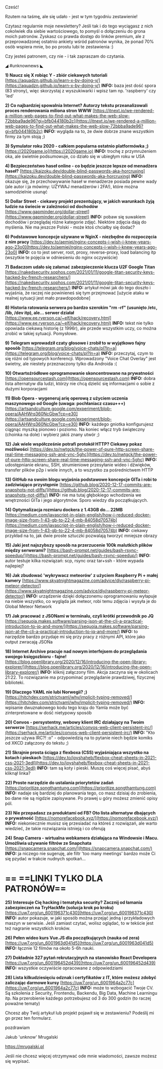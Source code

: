 Cześć!

Rzutem na taśmę, ale się udało - jest w tym tygodniu zestawienie!

Czytasz regularnie moje newslettery? Jeśli tak i do tego wyciągasz z nich cokolwiek dla siebie wartościowego, to pomyśl o dołączeniu do grona moich patronów. Zyskasz co prawda dostęp do linków premium, ale z przeprowadzonej ostatnio ankiety wśród patronów wynika, że ponad 70% osób wspiera mnie, bo po prostu lubi te zestawienia :)

 

Czy jesteś patronem, czy nie - i tak zapraszam do czytania.

 

◢ #unknownews ◣

**1) Naucz się X robiąc Y - zbiór ciekawych tutoriali**
[https://aquadzn.github.io/learn-x-by-doing-y/](https://aquadzn.github.io/learn-x-by-doing-y/)
**INFO:** baza jest dość spora (83 strony), więc skorzystaj z wyszukiwarki i wpisz tam np. 'raspberry' czy 'led'


**2) Co najbardziej spowalnia Internet? Autorzy tekstu przeanalizowali proces renderowania miliona stron WWW**
[https://itnext.io/we-rendered-a-million-web-pages-to-find-out-what-makes-the-web-slow-72bbba9ade96?gi=bfb044180b2c](https://itnext.io/we-rendered-a-million-web-pages-to-find-out-what-makes-the-web-slow-72bbba9ade96?gi=bfb044180b2c)
**INFO:** wygląda na to, że dwie dobrze znane wszystkim firmy za tym stoją ;)


**3) Symulator roku 2020 - całkiem popularna ostatnio platformówka ;)**
[https://2020game.io](https://2020game.io)
**INFO:** trochę z przymrużeniem oka, ale świetnie podsumowuje, co działo się w ubiegłym roku w USA


**4) Bezpieczeństwo haseł online - co będzie jeszcze lepsze od menadżera haseł?**
[https://kaizoku.dev/double-blind-passwords-aka-horcruxing](https://kaizoku.dev/double-blind-passwords-aka-horcruxing)
**INFO:** okazuje się, że przechowywanie haseł w menadżerze posiada pewne wady (ale autor i ja mówimy: UŻYWAJ menadżerów i 2FA!), które można samodzielnie usunąć


**5) Dollar Street - ciekawy projekt prezentujący, w jakich warunkach żyją ludzie na świecie w zależności od dochodów**
[https://www.gapminder.org/dollar-street](https://www.gapminder.org/dollar-street)
**INFO:** pobaw się suwakiem dochodów i przeglądaj różne kategorie zdjęć. Niektóre zdjęcia dają do myślenia. Nie ma jeszcze Polski - może ktoś chciałby się dodać?


**6) Podstawowe koncepcje używane w NginX - niezbędne do rozpoczęcia z nim pracy**
[https://dev.to/aemiej/nginx-concepts-i-wish-i-knew-years-ago-23o0](https://dev.to/aemiej/nginx-concepts-i-wish-i-knew-years-ago-23o0)
**INFO:** co to jest server, root, proxy, reverse-proxy, load balancing itp (wszytkie te pojęcia w odniesieniu do nginx oczywiście)


**7) Badaczom udało się załamać zabezpieczenie klucza U2F Google Titan**
[https://nakedsecurity.sophos.com/2021/01/11/google-titan-security-keys-hacked-by-french-researchers/](https://nakedsecurity.sophos.com/2021/01/11/google-titan-security-keys-hacked-by-french-researchers/)
**INFO:** artykuł mówi jak do tego doszło i wyjaśnia, że raczej nie powinieneś się tym przejmować [użycie ataku w realnej sytuacji jest mało prawdopodobne]


**8) Historia ratowania serwera po bardzo szerokim "rm -rf" (usunięto /etc, /lib, /dev itp), ale... serwer działał**
[https://www.ee.ryerson.ca/~elf/hack/recovery.html](https://www.ee.ryerson.ca/~elf/hack/recovery.html)
**INFO:** tekst nie tylko opowiada ciekawą historię (z 1996r), ale przede wszystkim uczy, co można zrobić w takiej sytuacji. Pomysłowe.


**9) Telegram wprowadził czaty głosowe i zrobił to w wyjątkowo fajny sposób**
[https://telegram.org/blog/voice-chats/pl?ln=a](https://telegram.org/blog/voice-chats/pl?ln=a)
**INFO:** przeczytaj, czym to się różni od typowych konferencji. Wprowadzony "Voice Chat Overlay" jest świetny, ale niestety przeznaczony tylko dla Androida :(


**10) Otwartoźródłowe oprogramowanie skoncentrowane na prywatności**
[https://opensourcestash.com](https://opensourcestash.com)
**INFO:** dobra lista alternatyw dla ludzi, którzy nie chcą dzielić się informacjami o sobie z dużymi korporacjami


**11) Blob Opera - wygeneruj arię operową z użyciem uczenia maszynowego od Google (uwaga: pochłaniacz czasu+++)**
[https://artsandculture.google.com/experiment/blob-opera/AAHWrq360NcGbw?cp=e30](https://artsandculture.google.com/experiment/blob-opera/AAHWrq360NcGbw?cp=e30)
**INFO:** każdego gniotka konfigurujesz ciągnąc myszką pionowo i poziomo. Na koniec włącz tryb świąteczny (choinka na dole) i wybierz jakiś znany utwór ;)


**12) Jak wiele współcześnie potrafi protokół HTTP? Ciekawy pokaz możliwości**
[https://dev.to/nwtgck/the-power-of-pure-http-screen-share-real-time-messaging-ssh-and-vnc-5ghc](https://dev.to/nwtgck/the-power-of-pure-http-screen-share-real-time-messaging-ssh-and-vnc-5ghc)
**INFO:** udostępnianie ekranu, SSH, strumieniowe przesyłanie wideo i dźwięków, transfer plików p2p i wiele innych, a to wszystko za pośrednictwem HTTP


**13) GitHub na swoim blogu wyjaśnia podstawowe koncepcje GITa i robi to zadziwiająco przystępnie**
[https://github.blog/2020-12-17-commits-are-snapshots-not-diffs/](https://github.blog/2020-12-17-commits-are-snapshots-not-diffs/)
**INFO:** nie ma tutaj głębokiego wchodzenia we wnętrzności GITa i jego algorytmów. Sporo wiedzy dla początkujących.


**14) Optymalizacja rozmiaru dockera z 1.43GB do... 22MB**
[https://medium.com/javascript-in-plain-english/how-i-reduced-docker-image-size-from-1-43-gb-to-22-4-mb-84058d70574b](https://medium.com/javascript-in-plain-english/how-i-reduced-docker-image-size-from-1-43-gb-to-22-4-mb-84058d70574b)
**INFO:** ciekawy przykład na to, jak dwie proste sztuczki pozwalają tworzyć mniejsze obrazy


**15) Jaki jest najszybszy sposób na przerzucenie 100k malutkich plików między serwerami?**
[https://bash-prompt.net/guides/bash-rsync-speedup/](https://bash-prompt.net/guides/bash-rsync-speedup/)
**INFO:** autor testuje kilka rozwiązań: scp, rsync oraz tar+ssh - które wypada najlepiej?


**16) Jak zbudować 'wykrywacz meteorów' z użyciem Raspberry Pi + małej kamery**
[https://www.skyatnightmagazine.com/advice/diy/raspberry-pi-meteor-detector/](https://www.skyatnightmagazine.com/advice/diy/raspberry-pi-meteor-detector/)
**INFO:** urządzenie dzięki dołączonemu oprogramowaniu wyłapuje na niebie wszystko, co wygląda jak meteor, robi temu zdjęcia i wysyła je do Global Meteor Network


**17) Jak pracować z JSONami w terminalu, czyli krótki przewodnik po JQ**
[https://sequoia.makes.software/parsing-json-at-the-cli-a-practical-introduction-to-jq-and-more/](https://sequoia.makes.software/parsing-json-at-the-cli-a-practical-introduction-to-jq-and-more/)
**INFO:** to narzędzie bardzo przydaje mi się przy pracy z różnymi API, które jako output zwracają JSONa


**18) Internet Archive pracuje nad nowym interfejsem do przeglądania swojego księgozbioru - fajne!**
[https://blog.openlibrary.org/2020/12/16/introducing-the-open-library-explorer/](https://blog.openlibrary.org/2020/12/16/introducing-the-open-library-explorer/)
**INFO:** kliknij załączony film. Akcja zaczyna się w okolicach 21:22. To rozwiązanie ma przypominać przeglądanie prawdziwej, fizycznej biblioteki.


**19) Dlaczego YAML nie lubi Norwegii? ;)**
[https://hitchdev.com/strictyaml/why/implicit-typing-removed/](https://hitchdev.com/strictyaml/why/implicit-typing-removed/)
**INFO:** wpisanie dwuznakowego kodu tego kraju do Yamla może być zinterpretowane w dość nietypowy sposób


**20) Convos - persystentny, webowy klient IRC działający na Twoim serwerze**
[https://serhack.me/articles/convos-web-client-persistent-irc/](https://serhack.me/articles/convos-web-client-persistent-irc/)
**INFO:** "Kto jeszcze używa IRC?! :o" - odpowiedzią na to pytanie niech będzie komiks od XKCD załączony do tekstu ;)


**21) Skrajnie prosta ściąga z flexboxa (CSS) wyjaśniająca wszystko na kotach i pieskach**
[https://dev.to/joyshaheb/flexbox-cheat-sheets-in-2021-css-2021-3edl](https://dev.to/joyshaheb/flexbox-cheat-sheets-in-2021-css-2021-3edl)
**INFO:** tam są koty i pieski. Muszę coś więcej pisać, abyś kliknął linka?


**22) Proste narzędzie do ustalania priorytetów zadań**
[https://prioritize.songthamtung.com](https://prioritize.songthamtung.com)
**INFO:** nadaje się bardziej do planowania tego, co masz dzisiaj do zrobienia, bo dane nie są nigdzie zapisywane. Po prawej u góry możesz zmienić opisy pól.


**23) Nie przepadasz za produktami od FB? Oto lista alternatyw dbających o prywatność**
[https://nomorefacebook.xyz/](https://nomorefacebook.xyz/)
**INFO:** niekoniecznie musisz się przesiadać na któreś z rozwiązań, ale warto wiedzieć, że takie rozwiązania istnieją i co oferują


**24) Snap Camera - wirtualna webkamera działająca na Windowsie i Macu. Umożliwia używanie filtrów ze Snapchata**
[https://snapcamera.snapchat.com/](https://snapcamera.snapchat.com/)
**INFO:** ja niczego nie sugeruję, ale filtr 'too many meetings' bardzo może Ci się pzydać w trakcie nudnych spotkań...


== **==LINKI TYLKO DLA PATRONÓW==**
 ==

**25) Interesuje Cię hacking i tematyka security? Zacznij od łamania zabezpieczeń na TryHackMe (solucja krok po kroku)**
[https://uw7.org/un_600196371c430](https://uw7.org/un_600196371c430)
**INFO:** autor pokazuje, w jaki sposób można przejąć jedną i przykładowych maszyn w serwisie. Jeśli zamiast czytać, wolisz oglądać, to w tekście jest też nagranie wszystkich kroków.


**26) Pełen wideo kurs Vue.JS dla początkujących (nauka od zera)**
[https://uw7.org/un_6001963d041d5](https://uw7.org/un_6001963d041d5)
**INFO:** łącznie 12 filmów na około 5-6h nauki.


**27) Dokładnie 327 pytań rekrutacyjnych na stanowisko React Developera**
[https://uw7.org/un_600196452d439](https://uw7.org/un_600196452d439)
**INFO:** wszystkie oczywiście opracowane z odpowiedziami


**28) Lista kilkudziesięciu odznak i certyfikatów z IT, które możesz zdobyć zaliczając darmowe kursy**
[https://uw7.org/un_6001964a2c77c](https://uw7.org/un_6001964a2c77c)
**INFO:** może to wzbogacić Twoje CV. Są szkolenia z Security, Frontendu, Backendu, Big Data, Machine Learningu itp. Na przerobienie każdego potrzebujesz od 3 do 300 godzin (to raczej poważne tematy)


 

Chcesz aby Twój artykuł lub projekt pojawił się w zestawieniu? Podeślij mi go przez ten formularz.

 
pozdrawiam

Jakub 'unknow' Mrugalski

https://mrugalski.pl

 
Jeśli nie chcesz więcej otrzymywać ode mnie wiadomości, zawsze możesz się wypisać.